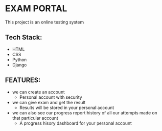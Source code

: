 # EXAM PORTAL

This project is an online testing system

## Tech Stack:
- HTML
- CSS
- Python
- Django

## FEATURES:

- we can create an account
  - Personal account with security
- we can give exam and get the result
  - Results will be stored in your personal account
- we can also see our progress report history of all our attempts made on that particular account
  - A progress hisory dashboard for your personal account
